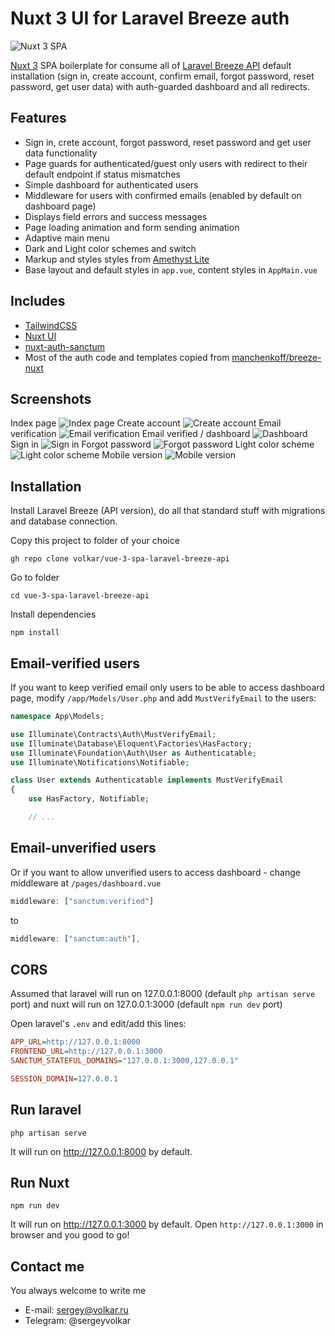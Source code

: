 # Nuxt 3 UI for Laravel Breeze auth

![Nuxt 3 SPA](https://github.com/volkar/nuxt3-ui-sanctum-breeze-auth/blob/main/prev-1.jpg?raw=true&c=1)

[Nuxt 3](https://nuxt.com/) SPA boilerplate for consume all of [Laravel Breeze API](https://laravel.com/docs/11.x/starter-kits#breeze-and-next) default installation (sign in, create account, confirm email, forgot password, reset password, get user data) with auth-guarded dashboard and all redirects.

## Features

-   Sign in, crete account, forgot password, reset password and get user data functionality
-   Page guards for authenticated/guest only users with redirect to their default endpoint if status mismatches
-   Simple dashboard for authenticated users
-   Middleware for users with confirmed emails (enabled by default on dashboard page)
-   Displays field errors and success messages
-   Page loading animation and form sending animation
-   Adaptive main menu
-   Dark and Light color schemes and switch
-   Markup and styles styles from [Amethyst Lite](https://github.com/volkar/amethyst-lite)
-   Base layout and default styles in `app.vue`, content styles in `AppMain.vue`

## Includes

-   [TailwindCSS](https://tailwindcss.com/)
-   [Nuxt UI](https://ui.nuxt.com/)
-   [nuxt-auth-sanctum](https://nuxt.com/modules/nuxt-auth-sanctum)
-   Most of the auth code and templates copied from [manchenkoff/breeze-nuxt](https://github.com/manchenkoff/breeze-nuxt)

## Screenshots

Index page
![Index page](https://github.com/volkar/nuxt3-ui-sanctum-breeze-auth/blob/main/prev-1.jpg?raw=true&c=1)
Create account
![Create account](https://github.com/volkar/nuxt3-ui-sanctum-breeze-auth/blob/main/prev-2.jpg?raw=true)
Email verification
![Email verification](https://github.com/volkar/nuxt3-ui-sanctum-breeze-auth/blob/main/prev-3.jpg?raw=true)
Email verified / dashboard
![Dashboard](https://github.com/volkar/nuxt3-ui-sanctum-breeze-auth/blob/main/prev-4.jpg?raw=true)
Sign in
![Sign in](https://github.com/volkar/nuxt3-ui-sanctum-breeze-auth/blob/main/prev-5.jpg?raw=true)
Forgot password
![Forgot password](https://github.com/volkar/nuxt3-ui-sanctum-breeze-auth/blob/main/prev-6.jpg?raw=true)
Light color scheme
![Light color scheme](https://github.com/volkar/nuxt3-ui-sanctum-breeze-auth/blob/main/prev-7.jpg?raw=true)
Mobile version
![Mobile version](https://github.com/volkar/nuxt3-ui-sanctum-breeze-auth/blob/main/prev-8.jpg?raw=true)

## Installation

Install Laravel Breeze (API version), do all that standard stuff with migrations and database connection.

Copy this project to folder of your choice

```shell
gh repo clone volkar/vue-3-spa-laravel-breeze-api
```

Go to folder

```shell
cd vue-3-spa-laravel-breeze-api
```

Install dependencies

```
npm install
```

## Email-verified users

If you want to keep verified email only users to be able to access dashboard page, modify `/app/Models/User.php` and add `MustVerifyEmail` to the users:

```php
namespace App\Models;

use Illuminate\Contracts\Auth\MustVerifyEmail;
use Illuminate\Database\Eloquent\Factories\HasFactory;
use Illuminate\Foundation\Auth\User as Authenticatable;
use Illuminate\Notifications\Notifiable;

class User extends Authenticatable implements MustVerifyEmail
{
    use HasFactory, Notifiable;

    // ...
```

## Email-unverified users

Or if you want to allow unverified users to access dashboard - change middleware at `/pages/dashboard.vue`

```ts
middleware: ["sanctum:verified"]
```

to

```ts
middleware: ["sanctum:auth"],
```

## CORS

Assumed that laravel will run on 127.0.0.1:8000 (default `php artisan serve` port) and nuxt will run on 127.0.0.1:3000 (default `npm run dev` port)

Open laravel's `.env` and edit/add this lines:

```ini
APP_URL=http://127.0.0.1:8000
FRONTEND_URL=http://127.0.0.1:3000
SANCTUM_STATEFUL_DOMAINS="127.0.0.1:3000,127.0.0.1"

SESSION_DOMAIN=127.0.0.1
```

## Run laravel

```
php artisan serve
```

It will run on http://127.0.0.1:8000 by default.

## Run Nuxt

```
npm run dev
```

It will run on http://127.0.0.1:3000 by default.
Open `http://127.0.0.1:3000` in browser and you good to go!

## Contact me

You always welcome to write me

-   E-mail: sergey@volkar.ru
-   Telegram: @sergeyvolkar
